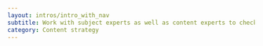 ```yaml
---
layout: intros/intro_with_nav
subtitle: Work with subject experts as well as content experts to check and evaluate the content in your audit.
category: Content strategy
---
```

